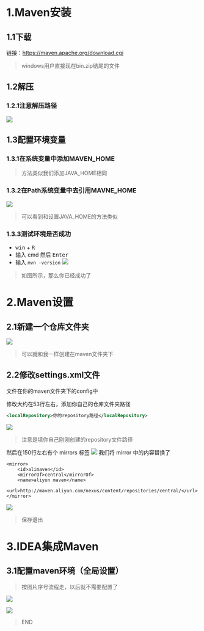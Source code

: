 # 1.Maven安装

## 1.1下载
链接：https://maven.apache.org/download.cgi
> windows用户直接现在bin.zip结尾的文件
> 

## 1.2解压

### 1.2.1注意解压路径
![](images/maven-0-下载-0.png)

## 1.3配置环境变量

### 1.3.1在系统变量中添加MAVEN_HOME
> 方法类似我们添加JAVA_HOME相同
> 

### 1.3.2在Path系统变量中去引用MAVNE_HOME
![](images/maven-1-环境变量-0.png)
> 可以看到和设置JAVA_HOME的方法类似

### 1.3.3测试环境是否成功
- <kbd>win</kbd> + <kbd>R</kbd>
- 输入 cmd 然后 <kbd>Enter</kbd>
- 输入 `mvn -version`
![](images/maven-1-环境变量-1.png)
> 如图所示，那么你已经成功了
> 

# 2.Maven设置

## 2.1新建一个仓库文件夹
![](images/maven-2-repository-0.png)
> 可以就和我一样创建在maven文件夹下

## 2.2修改settings.xml文件
文件在你的maven文件夹下的config中

修改大约在53行左右，添加你自己的仓库文件夹路径
```xml
<localRepository>你的repository路径</localRepository>
```
![](images/maven-2-repository-0.png)
> 注意是填你自己刚刚创建的repository文件路径

然后在150行左右有个 mirrors 标签
![](images/maven-2-repository-2.png)
我们将 mirror 中的内容替换了
```text
<mirror>
    <id>alimaven</id>
    <mirrorOf>central</mirrorOf>
    <name>aliyun maven</name>
    <url>http://maven.aliyun.com/nexus/content/repositories/central/</url>
</mirror>
```
![](images/maven-2-repository-3.png)
> 保存退出
> 

# 3.IDEA集成Maven
## 3.1配置maven环境（全局设置）
> 按图片序号流程走，以后就不需要配置了

![](images/maven-3-集成IDEA-0.png)

![](images/maven-3-集成IDEA-1.png)

> END